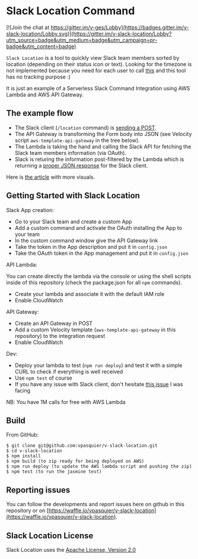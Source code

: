 # Slack Location Command

[![Join the chat at https://gitter.im/v-ges/Lobby](https://badges.gitter.im/v-slack-location/Lobby.svg)](https://gitter.im/v-slack-location/Lobby?utm_source=badge&utm_medium=badge&utm_campaign=pr-badge&utm_content=badge)

`Slack Location` is a tool to quickly view Slack team members sorted by location (depending on their status icon or text). Looking for the timezone is not implemented because you need for each user to call [this](https://api.slack.com/methods/users.info) and this tool has no tracking purpose :)

It is just an example of a Serverless Slack Command Integration using AWS Lambda and AWS API Gateway.

## The example flow

- The Slack client (`/location` command) is [sending a POST](https://api.slack.com/slash-commands#how_do_commands_work).
- The API Gateway is transforming the Form body into JSON (see Velocity script `aws-template-api-gateway` in the tree below).
- The Lambda is taking the hand and calling the Slack API for fetching the Slack team members information (via OAuth).
- Slack is returing the information post-filtered by the Lambda which is returning a [proper JSON response](https://api.slack.com/slash-commands#responding_to_a_command) for the Slack client.

Here is [the article](https://medium.com/@vladimir.pasquier/how-to-aws-lambda-and-slack-app-dea65d13b867) with more visuals.

## Getting Started with Slack Location

Slack App creation:

- Go to your Slack team and create a custom App
- Add a custom command and activate the OAuth installing the App to your team
- In the custom command window give the API Gateway link
- Take the token in the App description and put it in `config.json`
- Take the OAuth token in the App management and put it in `config.json`

API Lambda:

You can create directly the lambda via the console or using the shell scripts inside of this repository (check the package.json for all `npm` commands).

- Create your lambda and associate it with the default IAM role
- Enable CloudWatch

API Gateway:

- Create an API Gateway in POST
- Add a custom Velocity template (`aws-template-api-gateway` in this repository) to the integration request
- Enable CloudWatch

Dev:

- Deploy your lambda to test (`npm run deploy`) and test it with a simple CURL to check if everything is well received
- Use `npm test` of course
- If you have any issue with Slack client, don't hesitate [this issue](https://stackoverflow.com/questions/45739710/custom-slack-command-with-aws-api-gateway-500-service-error) I was facing

NB: You have 1M calls for free with AWS Lambda

## Build

From GitHub:

```
$ git clone git@github.com:vpasquier/v-slack-location.git
$ cd v-slack-location
$ npm install
$ npm build (to zip ready for being deployed on AWS)
$ npm run deploy (to update the AWS lambda script and pushing the zip)
$ npm test (to run the jasmine test)
```

## Reporting issues

You can follow the developments and report issues here on github in this repository or on [https://waffle.io/vpasquier/v-slack-location](https://waffle.io/vpasquier/v-slack-location).

## Slack Location License

Slack Location  uses the [Apache License, Version 2.0](https://www.apache.org/licenses/LICENSE-2.0.html)
